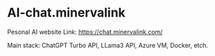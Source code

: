 # AI-chat.minervalink
Pesonal AI website
Link: https://chat.minervalink.com/

Main stack: ChatGPT Turbo API, LLama3 API, Azure VM, Docker, etch. 
